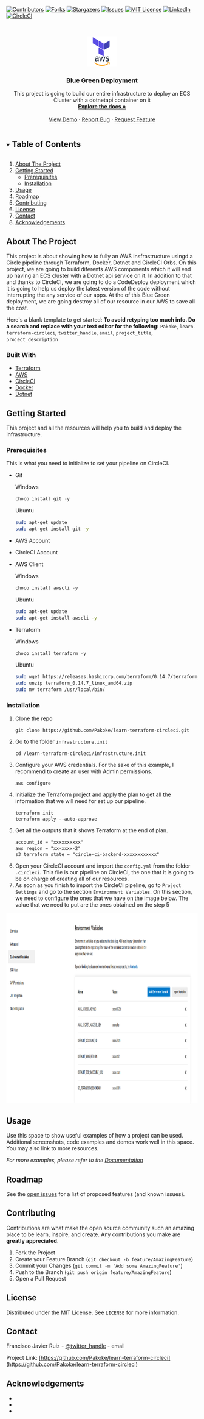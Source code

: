 <!-- PROJECT SHIELDS -->
<!--
*** I'm using markdown "reference style" links for readability.
*** Reference links are enclosed in brackets [ ] instead of parentheses ( ).
*** See the bottom of this document for the declaration of the reference variables
*** for contributors-url, forks-url, etc. This is an optional, concise syntax you may use.
*** https://www.markdownguide.org/basic-syntax/#reference-style-links
-->
[![Contributors][contributors-shield]][contributors-url]
[![Forks][forks-shield]][forks-url]
[![Stargazers][stars-shield]][stars-url]
[![Issues][issues-shield]][issues-url]
[![MIT License][license-shield]][license-url]
[![LinkedIn][linkedin-shield]][linkedin-url]
[![CircleCI](https://circleci.com/github/Pakoke/learn-terraform-circleci/tree/master.svg?style=svg)](https://circleci.com/github/Pakoke/learn-terraform-circleci/?branch=master)


<!-- PROJECT LOGO -->
<br />
<p align="center">
  <a href="https://github.com/Pakoke/learn-terraform-circleci">
    <img src="images/terraformaws.png" alt="Logo" width="80" height="80">
  </a>

  <h3 align="center">Blue Green Deployment</h3>

  <p align="center">
    This project is going to build our entire infrastructure to deploy an ECS Cluster with a dotnetapi container on it
    <br />
    <a href="https://github.com/Pakoke/learn-terraform-circleci"><strong>Explore the docs »</strong></a>
    <br />
    <br />
    <a href="https://github.com/Pakoke/learn-terraform-circleci#demo">View Demo</a>
    ·
    <a href="https://github.com/Pakoke/learn-terraform-circleci/issues">Report Bug</a>
    ·
    <a href="https://github.com/Pakoke/learn-terraform-circleci/issues">Request Feature</a>
  </p>
</p>



<!-- TABLE OF CONTENTS -->
<details open="open">
  <summary><h2 style="display: inline-block">Table of Contents</h2></summary>
  <ol>
    <li>
      <a href="#about-the-project">About The Project</a>
      <!-- <ul>
        <li><a href="#built-with">Built With</a></li>
      </ul> -->
    </li>
    <li>
      <a href="#getting-started">Getting Started</a>
      <ul>
        <li><a href="#prerequisites">Prerequisites</a></li>
        <li><a href="#installation">Installation</a></li>
      </ul>
    </li>
    <li><a href="#usage">Usage</a></li>
    <li><a href="#roadmap">Roadmap</a></li>
    <li><a href="#contributing">Contributing</a></li>
    <li><a href="#license">License</a></li>
    <li><a href="#contact">Contact</a></li>
    <li><a href="#acknowledgements">Acknowledgements</a></li>
  </ol>
</details>



<!-- ABOUT THE PROJECT -->
## About The Project

This project is about showing how to fully an AWS insfrastructure usingd a Circle pipeline through Terraform, Docker, Dotnet and CircleCI Orbs.
On this project, we are going to build diferents AWS components which it will end up having an ECS cluster with a Dotnet api service on it. In addition to that and thanks to CircleCI, we are going to do a CodeDeploy deployment which it is going to help us deploy the latest version of the code without interrupting the any service of our apps.
At the of this Blue Green deployment, we are going destroy all of our resource in our AWS to save all the cost.

Here's a blank template to get started:
**To avoid retyping too much info. Do a search and replace with your text editor for the following:**
`Pakoke`, `learn-terraform-circleci`, `twitter_handle`, `email`, `project_title`, `project_description`


### Built With

* [Terraform](https://www.terraform.io/)
* [AWS](https://aws.amazon.com/es/)
* [CircleCI](https://circleci.com/)
* [Docker](https://www.docker.com/)
* [Dotnet](https://dotnet.microsoft.com/)

<!-- GETTING STARTED -->
## Getting Started

This project and all the resources will help you to build and deploy the infrastructure.

### Prerequisites

This is what you need to initialize to set your pipeline on CircleCI.
* Git

    Windows
    ```powershell
    choco install git -y
    ```
    Ubuntu
    ```sh
    sudo apt-get update
    sudo apt-get install git -y
    ``` 

* AWS Account
* CircleCI Account
* AWS Client

    Windows
    ```powershell
    choco install awscli -y
    ```
    Ubuntu
    ```sh
    sudo apt-get update
    sudo apt-get install awscli -y
    ``` 

* Terraform

    Windows
    ```powershell
    choco install terraform -y
    ```
    Ubuntu
    ```sh
    sudo wget https://releases.hashicorp.com/terraform/0.14.7/terraform_0.14.7_linux_amd64.zip
    sudo unzip terraform_0.14.7_linux_amd64.zip
    sudo mv terraform /usr/local/bin/
    ```

### Installation

1. Clone the repo
    ```
    git clone https://github.com/Pakoke/learn-terraform-circleci.git
    ```
2. Go to the folder ``infrastructure.init``
    ```
    cd /learn-terraform-circleci/infrastructure.init
    ```
3. Configure your AWS credentials. For the sake of this example, I recommend to create an user with Admin permissions.
    ```
    aws configure
    ```
4. Initialize the Terraform project and apply the plan to get all the information that we will need for set up our pipeline.
    ```
    terraform init
    terraform apply --auto-approve
    ```
5. Get all the outputs that it shows Terraform at the end of plan.
    ```
    account_id = "xxxxxxxxxx"
    aws_region = "xx-xxxx-2"
    s3_terraform_state = "circle-ci-backend-xxxxxxxxxxxx"
    ```
6. Open your CircleCI account and import the ``config.yml`` from the folder ``.circleci``. This file is our pipeline on CircleCI, the one that it is going to be on charge of creating all of our resources.
7. As soon as you finish to import the CircleCI pipeline, go to ``Project Settings`` and go to the section ``Environment Variables``. On this section, we need to configure the ones that we have on the image below. The value that we need to put are the ones obtained on the step 5

<a href="https://github.com/Pakoke/learn-terraform-circleci">
    <img src="images/circleci_project_settings.png" alt="project_settings" width="1000" height="500">
</a>

<!-- USAGE EXAMPLES -->
## Usage

Use this space to show useful examples of how a project can be used. Additional screenshots, code examples and demos work well in this space. You may also link to more resources.

_For more examples, please refer to the [Documentation](https://example.com)_



<!-- ROADMAP -->
## Roadmap

See the [open issues](https://github.com/Pakoke/learn-terraform-circleci/issues) for a list of proposed features (and known issues).



<!-- CONTRIBUTING -->
## Contributing

Contributions are what make the open source community such an amazing place to be learn, inspire, and create. Any contributions you make are **greatly appreciated**.

1. Fork the Project
2. Create your Feature Branch (`git checkout -b feature/AmazingFeature`)
3. Commit your Changes (`git commit -m 'Add some AmazingFeature'`)
4. Push to the Branch (`git push origin feature/AmazingFeature`)
5. Open a Pull Request



<!-- LICENSE -->
## License

Distributed under the MIT License. See `LICENSE` for more information.



<!-- CONTACT -->
## Contact

Francisco Javier Ruiz - [@twitter_handle](https://twitter.com/twitter_handle) - email

Project Link: [https://github.com/Pakoke/learn-terraform-circleci](https://github.com/Pakoke/learn-terraform-circleci)



<!-- ACKNOWLEDGEMENTS -->
## Acknowledgements

* []()
* []()
* []()





<!-- MARKDOWN LINKS & IMAGES -->
<!-- https://www.markdownguide.org/basic-syntax/#reference-style-links -->
[contributors-shield]: https://img.shields.io/github/contributors/Pakoke/repo.svg?style=for-the-badge
[contributors-url]: https://github.com/Pakoke/repo/graphs/contributors
[forks-shield]: https://img.shields.io/github/forks/Pakoke/repo.svg?style=for-the-badge
[forks-url]: https://github.com/Pakoke/repo/network/members
[stars-shield]: https://img.shields.io/github/stars/Pakoke/repo.svg?style=for-the-badge
[stars-url]: https://github.com/Pakoke/repo/stargazers
[issues-shield]: https://img.shields.io/github/issues/Pakoke/repo.svg?style=for-the-badge
[issues-url]: https://github.com/Pakoke/repo/issues
[license-shield]: https://img.shields.io/github/license/Pakoke/repo.svg?style=for-the-badge
[license-url]: https://github.com/Pakoke/repo/blob/master/LICENSE.txt
[linkedin-shield]: https://img.shields.io/badge/-LinkedIn-black.svg?style=for-the-badge&logo=linkedin&colorB=555
[linkedin-url]: https://linkedin.com/in/Pakoke
